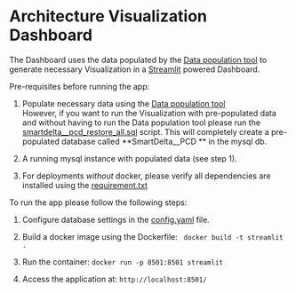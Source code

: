 # Architecture Visualization Dashboard

The Dashboard uses the data populated by the [Data population tool](https://github.com/SmartDeltaFraunhoferFOKUS/Architecture_Visualization_Tool/tree/master/data_population_tool) to generate necessary Visualization in a [Streamlit](https://streamlit.io/) powered Dashboard.

Pre-requisites before running the app:
1. Populate necessary data using the [Data population tool](https://github.com/SmartDeltaFraunhoferFOKUS/Architecture_Visualization_Tool/tree/master/data_population_tool)   
However, if you want to run the Visualization with pre-populated data and without having to run the Data population tool please run the [smartdelta__pcd_restore_all.sql](https://github.com/SmartDeltaFraunhoferFOKUS/Architecture_Visualization_Tool/blob/master/data_population_tool/db_scripts/complete_data_backup/smartdelta__pcd_restore_all.sql) script. This will completely create a pre-populated database called **SmartDelta__PCD ** in the mysql db.

2. A running mysql instance with populated data (see step 1).

3. For deployments *without* docker, please verify all dependencies are installed using the [requirement.txt](https://github.com/SmartDeltaFraunhoferFOKUS/Architecture_Visualization_Tool/blob/master/streamlit_dashboard/requirements.txt)

To run the app please follow the following steps:

1. Configure database settings in the [config.yaml](https://github.com/SmartDeltaFraunhoferFOKUS/Architecture_Visualization_Tool/blob/master/streamlit_dashboard/config.yaml) file.

2. Build a docker image using the Dockerfile:
``  docker build -t streamlit . ``
	
3. Run the container:
`` docker run -p 8501:8501 streamlit ``

4. Access the application at:
`` http://localhost:8501/ ``
